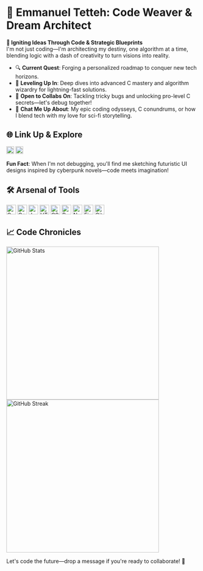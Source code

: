 # 🌟 Emmanuel Tetteh: Code Weaver & Dream Architect

**🚀 Igniting Ideas Through Code & Strategic Blueprints**  
I'm not just coding—I'm architecting my destiny, one algorithm at a time, blending logic with a dash of creativity to turn visions into reality.

- 🔍 **Current Quest**: Forging a personalized roadmap to conquer new tech horizons.  
- 🌱 **Leveling Up In**: Deep dives into advanced C mastery and algorithm wizardry for lightning-fast solutions.  
- 🤝 **Open to Collabs On**: Tackling tricky bugs and unlocking pro-level C secrets—let's debug together!  
- 💬 **Chat Me Up About**: My epic coding odysseys, C conundrums, or how I blend tech with my love for sci-fi storytelling.

## 🌐 Link Up & Explore  
[<img src="https://img.shields.io/badge/LinkedIn-%230077B5.svg?logo=linkedin&logoColor=white" alt="LinkedIn" height="20">](https://linkedin.com/in/Emmanuel-Tetteh) [<img src="https://img.shields.io/badge/X-black.svg?logo=X&logoColor=white" alt="X" height="20">](https://x.com/brafii92)

**Fun Fact**: When I'm not debugging, you'll find me sketching futuristic UI designs inspired by cyberpunk novels—code meets imagination!

## 🛠️ Arsenal of Tools  
<img src="https://img.shields.io/badge/c-%2300599C.svg?logo=c&logoColor=white" alt="C" height="25"> <img src="https://img.shields.io/badge/c++-%2300599C.svg?logo=c%2B%2B&logoColor=white" alt="C++" height="25"> <img src="https://img.shields.io/badge/javascript-%23323330.svg?logo=javascript&logoColor=%23F7DF1E" alt="JavaScript" height="25"> <img src="https://img.shields.io/badge/html5-%23E34F26.svg?logo=html5&logoColor=white" alt="HTML5" height="25"> <img src="https://img.shields.io/badge/css3-%231572B6.svg?logo=css3&logoColor=white" alt="CSS3" height="25"> <img src="https://img.shields.io/badge/react-%2320232a.svg?logo=react&logoColor=%2361DAFB" alt="React" height="25"> <img src="https://img.shields.io/badge/node.js-6DA55F?logo=node.js&logoColor=white" alt="Node.js" height="25"> <img src="https://img.shields.io/badge/figma-%23F24E1E.svg?logo=figma&logoColor=white" alt="Figma" height="25"> <img src="https://img.shields.io/badge/git-%23F05033.svg?logo=git&logoColor=white" alt="Git" height="25">

## 📈 Code Chronicles  
<img src="https://github-readme-stats.vercel.app/api?username=Manuel-Kophie&theme=midnight-purple&hide_border=true&show_icons=true" alt="GitHub Stats" width="400"/>  
<img src="https://github-readme-streak-stats.herokuapp.com/?user=Manuel-Kophie&theme=midnight-purple&hide_border=true" alt="GitHub Streak" width="400"/>


Let's code the future—drop a message if you're ready to collaborate! 🚀
